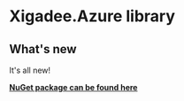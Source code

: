 ﻿# Xigadee.Azure library

## What's new

It's all new!

**[NuGet package can be found here](https://www.nuget.org/packages/Xigadee.Azure)**